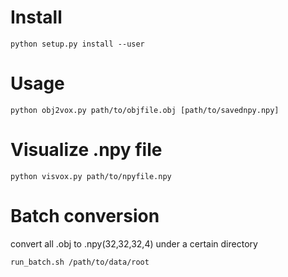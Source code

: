 # Install
	python setup.py install --user

# Usage
	python obj2vox.py path/to/objfile.obj [path/to/savednpy.npy]
	
# Visualize .npy file
	python visvox.py path/to/npyfile.npy
# Batch conversion
  convert all .obj to .npy(32,32,32,4) under a certain directory
  
	run_batch.sh /path/to/data/root

